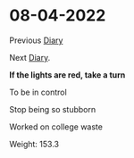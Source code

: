 # 08-04-2022

Previous [Diary](https://aryanmangla23.github.io/08-03-2022/)

Next [Diary](https://aryanmangla23.github.io/08-05-2022/).

**If the lights are red, take a turn**

To be in control

Stop being so stubborn

Worked on college waste

Weight: 153.3
